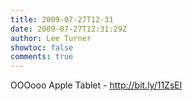 ```yaml
---
title: 2009-07-27T12-31
date: 2009-07-27T12:31:29Z
author: Lee Turner
showtoc: false
comments: true
---
```


OOOooo Apple Tablet - http://bit.ly/11ZsEl

